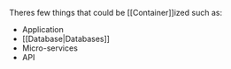 Theres few things that could be [[Container]]ized such as:
- Application
- [[Database|Databases]]
- Micro-services
- API